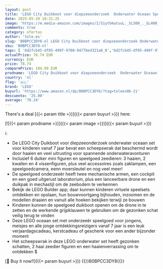 ```yaml
---
layout: post
title: 'LEGO City Duikboot voor diepzeeonderzoek  Onderwater Oceaan Speelgoed voor kinderen met Drone  Haai Dieren Figuren  Scheepswrak en Duiker  Cadeau voor Jongens en meisjes 60379'
date: 2025-05-20 18:31:25
image: 'https://m.media-amazon.com/images/I/51ytO4atuuL._SL500_._SL400_.jpg'
comments: true
category: ofertas
author: 'tole.es'
slug: 'B0BPCC3DY8-nl LEGO City Duikboot voor diepzeeonderzoek Onderwater Oceaan...'
sku: 'B0BPCC3DY8-nl'
tags: [ '6d2fcb45-df05-499f-9780-9477bed321a6_0','6d2fcb45-df05-499f-9780-9477bed321a6_8801','Arborist Merchandising Root','Bouw- & constructiespeelgoed','Lego','Self Service','Special Features Stores','Speelgoed & spellen','Speelgoedbouwsets','lego','🇳🇱', ]
actualPrice: 78.74 EUR
currency: EUR
price: 78.74
comparePrice: 104.99 EUR
prodname: 'LEGO City Duikboot voor diepzeeonderzoek  Onderwater Oceaan Speelgoed voor kinderen met Drone  Haai Dieren Figuren  Scheepswrak en Duiker  Cadeau voor Jongens en meisjes 60379'
country: 'nl'
flag: '🇳🇱'
brand: 'LEGO'
buyurl: 'https://www.amazon.nl/dp/B0BPCC3DY8/?tag=tolees0b-21'
descuento: '25.00'
average: '78.24'
---
```


There's a deal [{{< param title >}}]({{< param buyurl >}})  here:

[![{{< param prodname >}}]({{< param image >}})]({{< param buyurl >}})

ℹ️:

- De LEGO City Duikboot voor diepzeeonderzoek onderwater oceaan set voor kinderen vanaf 7 jaar bevat een scheepswrak dat beschermd wordt door haaien en veel uitrusting voor spannende onderwateravonturen
- Inclusief 6 duiker mini figuren en speelgoed zeedieren: 3 haaien, 2 kwallen en 4 vissenfiguren, plus veel accessoires zoals zaklampen, een speelgoedcamera, eenn moersleutel en nog veel meer!
- De speelgoed onderzeeër heeft twee mechanische armen, een cockpit en een goed uitgerust laboratorium, plus een lanceerbare drone en een duikpak in mechastijl om de zeebodem te verkennen
- Bekijk de LEGO Builder app; daar kunnen kinderen virtuele speelsets ontdekken en opslaan, hun bouwvoortgang bijhouden, inzoomen en de modellen draaien en vanuit alle hoeken bekijken terwijl ze bouwen
- Kinderen kunnen de speelgoed duikboot openen om de drone in te zetten en de werkende grijpklauwen te gebruiken om de gezonken schat veilig terug te vinden
- Deze LEGO oceaan set met onderzeeër speelgoed voor jongens, meisjes en alle jonge ontdekkingsreizigers vanaf 7 jaar is een leuk verjaardagscadeau, kerstcadeau of geschenk voor een ander bijzonder moment
- Het scheepswrak in deze LEGO onderwater set heeft gezonken schatten, 2 haai zeedier figuren en een haaienverrassing om te ontdekken $

[🛒 Buy it now!!]({{< param buyurl >}})
{{<world>}}B0BPCC3DY8{{</world>}}
